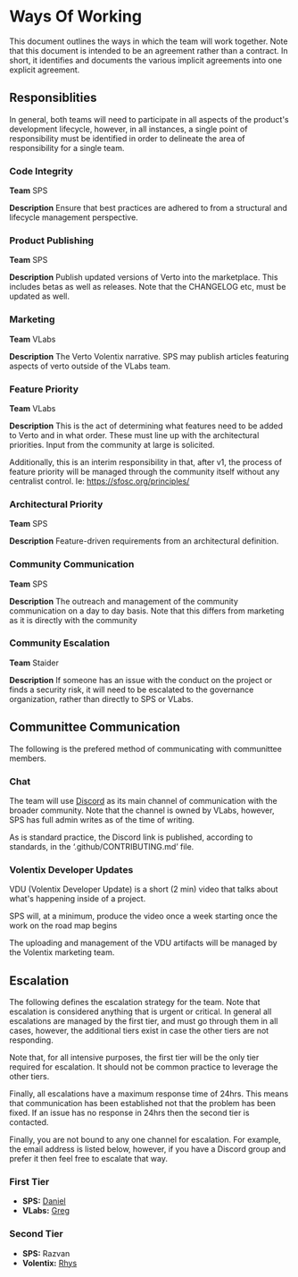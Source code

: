 # Ways Of Working

This document outlines the ways in which the team will work together. Note that this document is intended to be an agreement rather than a contract. In short, it identifies and documents the various implicit agreements into one explicit agreement.

## Responsiblities

In general, both teams will need to participate in all aspects of the product's development lifecycle, however, in all instances, a single point of responsibility must be identified in order to delineate the area of responsibility for a single team.

### Code Integrity

**Team**
SPS

**Description**
Ensure that best practices are adhered to from a structural and lifecycle management perspective.

### Product Publishing

**Team**
SPS

**Description**
Publish updated versions of Verto into the marketplace. This includes betas as well as releases. Note that the CHANGELOG etc, must be updated as well.

### Marketing

**Team**
VLabs

**Description**
The Verto Volentix narrative. SPS may publish articles featuring aspects of verto outside of the VLabs team.

### Feature Priority

**Team**
VLabs

**Description**
This is the act of determining what features need to be added to Verto and in what order. These must line up with the architectural priorities. Input from the community at large is solicited.

Additionally, this is an interim responsibility in that, after v1, the process of feature priority will be managed through the community itself without  any centralist control. Ie: https://sfosc.org/principles/ 

### Architectural Priority

**Team**
SPS

**Description**
Feature-driven requirements from an architectural definition.

### Community Communication

**Team**
SPS

**Description**
The outreach and management of the community communication on a day to day basis. Note that this differs from marketing as it is directly with the community

### Community Escalation

**Team**
Staider

**Description**
If someone has an issue with the conduct on the project or finds a security risk, it will need to be escalated to the governance organization, rather than directly to SPS or VLabs.

## Communittee Communication

The following is the prefered method of communicating with communittee members.

### Chat

The team will use [Discord](https://discordapp.com/) as its main channel of communication with the broader community. Note that the channel is owned by VLabs, however, SPS has full admin writes as of the time of writing. 

As is standard practice, the Discord link is published, according to standards, in the ‘.github/CONTRIBUTING.md’ file.

### Volentix Developer Updates

VDU (Volentix Developer Update) is a short (2 min) video that talks about what's happening inside of a project.

SPS will, at a minimum, produce the video once a week starting once the work on the road map begins

The uploading and management of the VDU artifacts will be managed by the Volentix marketing team.

## Escalation
The following defines the escalation strategy for the team. Note that escalation is considered anything that is urgent or critical. In general all escalations are managed by the first tier, and must go through them in all cases, however, the additional tiers exist in case the other tiers are not responding.

Note that, for all intensive purposes, the first tier will be the only tier required for escalation. It should not be common practice to leverage the other tiers.

Finally, all escalations have a maximum response time of 24hrs. This means that communication has been established not that the problem has been fixed. If an issue has no response in 24hrs then the second tier is contacted.

Finally, you are not bound to any one channel for escalation. For example, the email address is listed below, however, if you have a Discord group and prefer it then feel free to escalate that way.

### First Tier

- **SPS:** [Daniel](https://github.com/nothingismagick)
- **VLabs:** [Greg](https://github.com/gluneau)

### Second Tier

- **SPS:** Razvan
- **Volentix:** [Rhys](https://github.com/realrhys)
